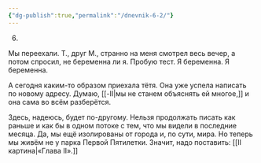 ```yaml
---
{"dg-publish":true,"permalink":"/dnevnik-6-2/"}
---
```



6.
Мы переехали. Т., друг М., странно на меня смотрел весь вечер, а потом спросил, не беременна ли я. Пробую тест. Я беременна. Я беременна.

А сегодня каким-то образом приехала тётя. Она уже успела написать по новому адресу. Думаю, [[-II\|мы не станем объяснять ей многое,]] и она сама во всём разберётся.

Здесь, надеюсь, будет по-другому. Нельзя продолжать писать как раньше и как бы в одном потоке с тем, что мы видели в последние месяца. Да, мы ещё изолированы от города и, по сути, мира. Но теперь мы живём не у парка Первой Пятилетки. Значит, надо поставить: [[II картина\|«Глава II».]]